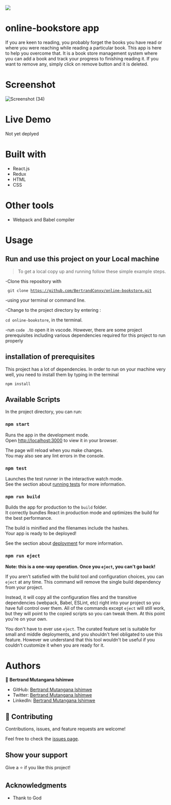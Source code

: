 ![](https://img.shields.io/badge/Microverse-blueviolet)

# online-bookstore app
If you are keen to reading, you probably forget the books you have read or where you were reaching while reading a particular book. This app is here to help you overcome that. It is a book store management system where you can add a book and track your progress to finishing reading it. If you want to remove any, simply click on remove button and it is deleted.

# Screenshot
![Screenshot (34)](https://user-images.githubusercontent.com/90222110/155992775-ca8a575a-a107-478e-a698-cdb9021667bd.png)


# Live Demo
Not yet deplyed

# Built with
- React.js
- Redux
- HTML
- CSS

# Other tools
- Webpack and Babel compiler


# Usage
## Run and use this project on your Local machine

> To get a local copy up and running follow these simple example steps.

-Clone this repository with

<code> git clone <https://github.com/BertrandConxy/online-bookstore.git> </code>

-using your terminal or command line.

-Change to the project directory by entering :

<code>cd online-bookstore</code>, in the terminal.

-run <code>code .</code>to open it in vscode.
However, there are some project prerequisites including various dependencies required for this project to run properly

## installation of prerequisites

This project has a lot of dependencies. In order to run on your machine very well, you need to install them by typing in the terminal

`npm install`

## Available Scripts

In the project directory, you can run:

### `npm start`

Runs the app in the development mode.\
Open [http://localhost:3000](http://localhost:3000) to view it in your browser.

The page will reload when you make changes.\
You may also see any lint errors in the console.

### `npm test`

Launches the test runner in the interactive watch mode.\
See the section about [running tests](https://facebook.github.io/create-react-app/docs/running-tests) for more information.

### `npm run build`

Builds the app for production to the `build` folder.\
It correctly bundles React in production mode and optimizes the build for the best performance.

The build is minified and the filenames include the hashes.\
Your app is ready to be deployed!

See the section about [deployment](https://facebook.github.io/create-react-app/docs/deployment) for more information.

### `npm run eject`

**Note: this is a one-way operation. Once you `eject`, you can't go back!**

If you aren't satisfied with the build tool and configuration choices, you can `eject` at any time. This command will remove the single build dependency from your project.

Instead, it will copy all the configuration files and the transitive dependencies (webpack, Babel, ESLint, etc) right into your project so you have full control over them. All of the commands except `eject` will still work, but they will point to the copied scripts so you can tweak them. At this point you're on your own.

You don't have to ever use `eject`. The curated feature set is suitable for small and middle deployments, and you shouldn't feel obligated to use this feature. However we understand that this tool wouldn't be useful if you couldn't customize it when you are ready for it.

# Authors

👤 **Bertrand Mutangana Ishimwe**

- GitHub: [Bertrand Mutangana Ishimwe](https://github.com/BertrandConxy)
- Twitter: [Bertrand Mutangana Ishimwe](https://twitter.com/BertrandMutanga)
- LinkedIn: [Bertrand Mutangana Ishimwe](https://www.linkedin.com/in/bertrand-mutangana-024905220/)

## 🤝 Contributing

Contributions, issues, and feature requests are welcome!

Feel free to check the [issues page](https://github.com/BertrandConxy/online-bookstore/issues).

## Show your support

Give a ⭐️ if you like this project!

## Acknowledgments
- Thank to God

